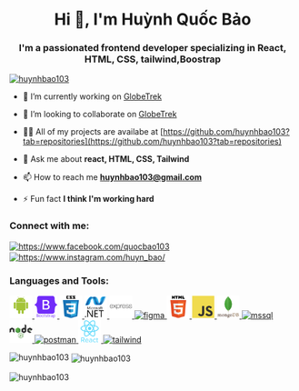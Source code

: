 <h1 align="center">Hi 👋, I'm Huỳnh Quốc Bảo</h1>
<h3 align="center">I'm a passionated frontend developer specializing in React, HTML, CSS, tailwind,Boostrap</h3>

<p align="left"> <a href="https://github.com/ryo-ma/github-profile-trophy"><img src="https://github-profile-trophy.vercel.app/?username=huynhbao103" alt="huynhbao103" /></a> </p>

- 🔭 I’m currently working on [GlobeTrek](https://github.com/huynhbao103/GlobeTrek-)

- 👯 I’m looking to collaborate on [GlobeTrek](https://github.com/nguyen-gia-khoi/GlobeTrek)

- 👨‍💻 All of my projects are availabe at [https://github.com/huynhbao103?tab=repositories](https://github.com/huynhbao103?tab=repositories)

- 💬 Ask me about **react, HTML, CSS, Tailwind**

- 📫 How to reach me **huynhbao103@gmail.com**

- ⚡ Fun fact **I think I'm working hard**

<h3 align="left">Connect with me:</h3>
<p align="left">
<a href="https://fb.com/https://www.facebook.com/quocbao103" target="blank"><img align="center" src="https://raw.githubusercontent.com/rahuldkjain/github-profile-readme-generator/master/src/images/icons/Social/facebook.svg" alt="https://www.facebook.com/quocbao103" height="30" width="40" /></a>
<a href="https://instagram.com/https://www.instagram.com/huyn_bao/" target="blank"><img align="center" src="https://raw.githubusercontent.com/rahuldkjain/github-profile-readme-generator/master/src/images/icons/Social/instagram.svg" alt="https://www.instagram.com/huyn_bao/" height="30" width="40" /></a>
</p>

<h3 align="left">Languages and Tools:</h3>
<p align="left"> <a href="https://developer.android.com" target="_blank" rel="noreferrer"> <img src="https://raw.githubusercontent.com/devicons/devicon/master/icons/android/android-original-wordmark.svg" alt="android" width="40" height="40"/> </a> <a href="https://getbootstrap.com" target="_blank" rel="noreferrer"> <img src="https://raw.githubusercontent.com/devicons/devicon/master/icons/bootstrap/bootstrap-plain-wordmark.svg" alt="bootstrap" width="40" height="40"/> </a> <a href="https://www.w3schools.com/css/" target="_blank" rel="noreferrer"> <img src="https://raw.githubusercontent.com/devicons/devicon/master/icons/css3/css3-original-wordmark.svg" alt="css3" width="40" height="40"/> </a> <a href="https://dotnet.microsoft.com/" target="_blank" rel="noreferrer"> <img src="https://raw.githubusercontent.com/devicons/devicon/master/icons/dot-net/dot-net-original-wordmark.svg" alt="dotnet" width="40" height="40"/> </a> <a href="https://expressjs.com" target="_blank" rel="noreferrer"> <img src="https://raw.githubusercontent.com/devicons/devicon/master/icons/express/express-original-wordmark.svg" alt="express" width="40" height="40"/> </a> <a href="https://www.figma.com/" target="_blank" rel="noreferrer"> <img src="https://www.vectorlogo.zone/logos/figma/figma-icon.svg" alt="figma" width="40" height="40"/> </a> <a href="https://www.w3.org/html/" target="_blank" rel="noreferrer"> <img src="https://raw.githubusercontent.com/devicons/devicon/master/icons/html5/html5-original-wordmark.svg" alt="html5" width="40" height="40"/> </a> <a href="https://developer.mozilla.org/en-US/docs/Web/JavaScript" target="_blank" rel="noreferrer"> <img src="https://raw.githubusercontent.com/devicons/devicon/master/icons/javascript/javascript-original.svg" alt="javascript" width="40" height="40"/> </a> <a href="https://www.mongodb.com/" target="_blank" rel="noreferrer"> <img src="https://raw.githubusercontent.com/devicons/devicon/master/icons/mongodb/mongodb-original-wordmark.svg" alt="mongodb" width="40" height="40"/> </a> <a href="https://www.microsoft.com/en-us/sql-server" target="_blank" rel="noreferrer"> <img src="https://www.svgrepo.com/show/303229/microsoft-sql-server-logo.svg" alt="mssql" width="40" height="40"/> </a> <a href="https://nodejs.org" target="_blank" rel="noreferrer"> <img src="https://raw.githubusercontent.com/devicons/devicon/master/icons/nodejs/nodejs-original-wordmark.svg" alt="nodejs" width="40" height="40"/> </a> <a href="https://postman.com" target="_blank" rel="noreferrer"> <img src="https://www.vectorlogo.zone/logos/getpostman/getpostman-icon.svg" alt="postman" width="40" height="40"/> </a> <a href="https://reactjs.org/" target="_blank" rel="noreferrer"> <img src="https://raw.githubusercontent.com/devicons/devicon/master/icons/react/react-original-wordmark.svg" alt="react" width="40" height="40"/> </a> <a href="https://tailwindcss.com/" target="_blank" rel="noreferrer"> <img src="https://www.vectorlogo.zone/logos/tailwindcss/tailwindcss-icon.svg" alt="tailwind" width="40" height="40"/> </a> </p>

<p><img align="left" src="https://github-readme-stats.vercel.app/api/top-langs?username=huynhbao103&show_icons=true&theme=dark&title_color=88e79b&text_color=f1acac&bg_color=000000&cache_seconds=1801&locale=en&layout=compact" alt="huynhbao103" /></p>

<p>&nbsp;<img align="center" src="https://github-readme-stats.vercel.app/api?username=huynhbao103&show_icons=true&theme=dark&title_color=70ff88&text_color=ff9e9e&bg_color=000000&locale=en" alt="huynhbao103" /></p>

<p><img align="center" src="https://github-readme-streak-stats.herokuapp.com/?user=huynhbao103&" alt="huynhbao103" /></p>

